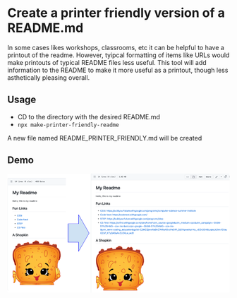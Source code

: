 # Create a printer friendly version of a README.md

In some cases likes workshops, classrooms, etc it can be helpful to have a printout of the readme. However, tyipcal formatting of items like URLs would make printouts of typical README files less useful. This tool will add information to the README to make it more useful as a printout, though less asthetically pleasing overall.

## Usage

- CD to the directory with the desired README.md
- `npx make-printer-friendly-readme`

A new file named README_PRINTER_FRIENDLY.md will be created

## Demo

![Demo](./doc/demo.png 'Demo')
